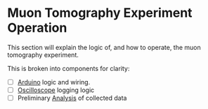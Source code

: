# Muon Tomography Experiment Operation
This section will explain the logic of, and how to operate, the muon tomography experiment. 

This is broken into components for clarity:
  - [ ] [Arduino](../OperationalInstructions/Arduino.md) logic and wiring.
  - [ ] [Oscilloscope](./Oscilloscope.md) logging logic
  - [ ] Preliminary [Analysis](./ROOTanalysis.md) of collected data

